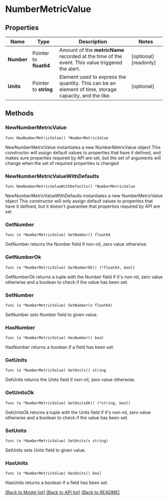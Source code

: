# NumberMetricValue

## Properties

Name | Type | Description | Notes
------------ | ------------- | ------------- | -------------
**Number** | Pointer to **float64** | Amount of the **metricName** recorded at the time of the event. This value triggered the alert. | [optional] [readonly] 
**Units** | Pointer to **string** | Element used to express the quantity. This can be an element of time, storage capacity, and the like. | [optional] 

## Methods

### NewNumberMetricValue

`func NewNumberMetricValue() *NumberMetricValue`

NewNumberMetricValue instantiates a new NumberMetricValue object
This constructor will assign default values to properties that have it defined,
and makes sure properties required by API are set, but the set of arguments
will change when the set of required properties is changed

### NewNumberMetricValueWithDefaults

`func NewNumberMetricValueWithDefaults() *NumberMetricValue`

NewNumberMetricValueWithDefaults instantiates a new NumberMetricValue object
This constructor will only assign default values to properties that have it defined,
but it doesn't guarantee that properties required by API are set

### GetNumber

`func (o *NumberMetricValue) GetNumber() float64`

GetNumber returns the Number field if non-nil, zero value otherwise.

### GetNumberOk

`func (o *NumberMetricValue) GetNumberOk() (*float64, bool)`

GetNumberOk returns a tuple with the Number field if it's non-nil, zero value otherwise
and a boolean to check if the value has been set.

### SetNumber

`func (o *NumberMetricValue) SetNumber(v float64)`

SetNumber sets Number field to given value.

### HasNumber

`func (o *NumberMetricValue) HasNumber() bool`

HasNumber returns a boolean if a field has been set.
### GetUnits

`func (o *NumberMetricValue) GetUnits() string`

GetUnits returns the Units field if non-nil, zero value otherwise.

### GetUnitsOk

`func (o *NumberMetricValue) GetUnitsOk() (*string, bool)`

GetUnitsOk returns a tuple with the Units field if it's non-nil, zero value otherwise
and a boolean to check if the value has been set.

### SetUnits

`func (o *NumberMetricValue) SetUnits(v string)`

SetUnits sets Units field to given value.

### HasUnits

`func (o *NumberMetricValue) HasUnits() bool`

HasUnits returns a boolean if a field has been set.

[[Back to Model list]](../README.md#documentation-for-models) [[Back to API list]](../README.md#documentation-for-api-endpoints) [[Back to README]](../README.md)


